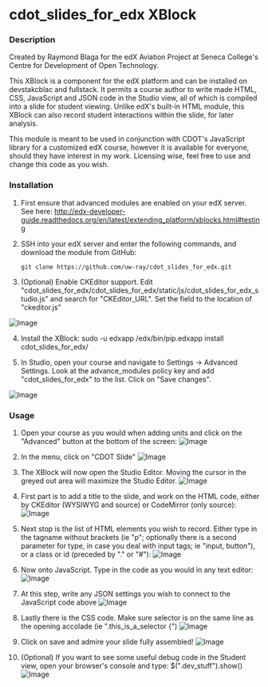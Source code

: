 # cdot_slides_for_edx XBlock

### Description

Created by Raymond Blaga for the edX Aviation Project at Seneca College's Centre for Development of Open Technology.

This XBlock is a component for the edX platform and can be installed on devstakcblac and fullstack. It permits a course author to write made HTML, CSS, JavaScript and JSON code in the Studio view, all of which is compiled into a slide for student viewing. Unlike edX's built-in HTML module, this XBlock can also record student interactions within the slide, for later analysis.

This module is meant to be used in conjunction with CDOT's JavaScript library for a customized edX course, however it is available for everyone, should they have interest in my work. Licensing wise, feel free to use and change this code as you wish.

### Installation

1. First ensure that advanced modules are enabled on your edX server. See here: http://edx-developer-guide.readthedocs.org/en/latest/extending_platform/xblocks.html#testing

2. SSH into your edX server and enter the following commands, and download the module from GitHub:

    `git clone https://github.com/uw-ray/cdot_slides_for_edx.git`

3. (Optional) Enable CKEditor support. Edit "cdot_slides_for_edx/cdot_slides_for_edx/static/js/cdot_slides_for_edx_studio.js" and search for "CKEditor_URL". Set the field to the location of "ckeditor.js"

![Image](https://raw.githubusercontent.com/uw-ray/cdot_slides_for_edx/master/docs/cdot_slide00.jpg)
  
4. Install the XBlock:
  sudo -u edxapp /edx/bin/pip.edxapp install cdot_slides_for_edx/
  
5. In Studio, open your course and navigate to Settings -> Advanced Settings. Look at the advance_modules policy key and add "cdot_slides_for_edx" to the list. Click on "Save changes". 

![Image](https://raw.githubusercontent.com/uw-ray/cdot_slides_for_edx/master/docs/cdot_slide01.jpg)


### Usage

1. Open your course as you would when adding units and click on the "Advanced" button at the bottom of the screen:
![Image](https://raw.githubusercontent.com/uw-ray/cdot_slides_for_edx/master/docs/cdot_slide02.jpg)

2. In the menu, click on "CDOT Slide"
![Image](https://raw.githubusercontent.com/uw-ray/cdot_slides_for_edx/master/docs/cdot_slide03.jpg)

3. The XBlock will now open the Studio Editor. Moving the cursor in the greyed out area will maximize the Studio Editor.
![Image](https://raw.githubusercontent.com/uw-ray/cdot_slides_for_edx/master/docs/cdot_slide04.jpg)

4. First part is to add a title to the slide, and work on the HTML code, either by CKEditor (WYSIWYG and source) or CodeMirror (only source):
![Image](https://raw.githubusercontent.com/uw-ray/cdot_slides_for_edx/master/docs/cdot_slide05.jpg)

5. Next stop is the list of HTML elements you wish to record. Either type in the tagname without brackets (ie "p"; optionally there is a second parameter for type, in case you deal with input tags; ie "input, button"), or a class or id (preceded by "." or "#"):
![Image](https://raw.githubusercontent.com/uw-ray/cdot_slides_for_edx/master/docs/cdot_slide06.jpg)

6. Now onto JavaScript. Type in the code as you would in any text editor:
![Image](https://raw.githubusercontent.com/uw-ray/cdot_slides_for_edx/master/docs/cdot_slide07.jpg)

7. At this step, write any JSON settings you wish to connect to the JavaScript code above
![Image](https://raw.githubusercontent.com/uw-ray/cdot_slides_for_edx/master/docs/cdot_slide08.jpg)

8. Lastly there is the CSS code. Make sure selector is on the same line as the opening accolade (ie ".this_is_a_selector {")
![Image](https://raw.githubusercontent.com/uw-ray/cdot_slides_for_edx/master/docs/cdot_slide09.jpg)

9. Click on save and admire your slide fully assembled!
![Image](https://raw.githubusercontent.com/uw-ray/cdot_slides_for_edx/master/docs/cdot_slide10.jpg)

10. (Optional) If you want to see some useful debug code in the Student view, open your browser's console and type: 
$(".dev_stuff").show()
![Image](https://raw.githubusercontent.com/uw-ray/cdot_slides_for_edx/master/docs/cdot_slide11.jpg)
